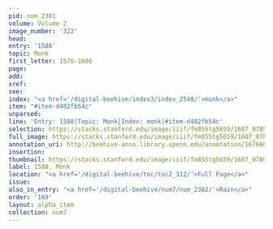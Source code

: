 ```yaml
---
pid: num_2381
volume: Volume 2
image_number: '322'
head:
entry: '1588'
topic: Monk
first_letter: 1576-1600
page:
add:
xref:
see:
index: "<a href='/digital-beehive/index3/index_2548/'>monk</a>"
item: "#item-d482fb54c"
unparsed:
line: 'Entry: 1588|Topic: Monk|Index: monk|#item-d482fb54c'
selection: https://stacks.stanford.edu/image/iiif/fm855tg5659/1607_0789/883,2040,2916,346/full/0/default.jpg
full_image: https://stacks.stanford.edu/image/iiif/fm855tg5659/1607_0789/full/full/0/default.jpg
annotation_uri: http://beehive-anno.library.upenn.edu/annotation/1676669315948
insertion:
thumbnail: https://stacks.stanford.edu/image/iiif/fm855tg5659/1607_0789/883,2040,600,180/250,/0/default.jpg
label: 1588. Monk
location: "<a href='/digital-beehive/toc/toc2_312/'>Full Page</a>"
issue:
also_in_entry: "<a href='/digital-beehive/num7/num_2382/'>Rain</a>"
order: '169'
layout: alpha_item
collection: num7
---
```

